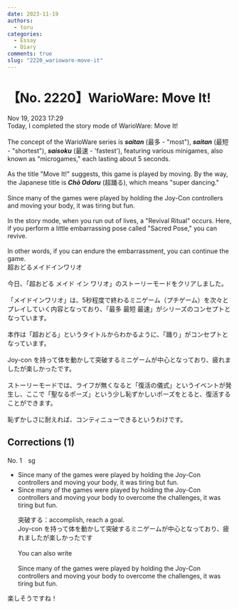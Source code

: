 ```yaml
---
date: 2023-11-19
authors:
  - toru
categories:
  - Essay
  - Diary
comments: true
slug: "2220_warioware-move-it"
---
```


# 【No. 2220】WarioWare: Move It!
<div class="date">Nov 19, 2023 17:29</div>
<div id="post"><div id="body_show_ori">
Today, I completed the story mode of WarioWare: Move It!<br/><br/>The concept of the WarioWare series is <strong><em>saitan</em></strong> (最多 - "most"), <strong><em>saitan</em></strong> (最短 - "shortest"), <strong><em>saisoku</em></strong> (最速 - 'fastest'), featuring various minigames, also known as "microgames," each lasting about 5 seconds.<br/><br/>As the title "Move It!" suggests, this game is played by moving. By the way, the Japanese title is <strong><em>Chō Odoru</em></strong> (超踊る), which means "super dancing."<br/><br/>Since many of the games were played by holding the Joy-Con controllers and moving your body, it was tiring but fun.<br/><br/>In the story mode, when you run out of lives, a "Revival Ritual" occurs. Here, if you perform a little embarrassing pose called "Sacred Pose," you can revive.<br/><br/>In other words, if you can endure the embarrassment, you can continue the game.
</div></div>

<!-- more -->

<div id="post_ja"><div id="body_show_mo">
超おどるメイドインワリオ<br/><br/>今日、「超おどる メイド イン ワリオ」のストーリーモードをクリアしました。<br/><br/>「メイドインワリオ」は、5秒程度で終わるミニゲーム（プチゲーム）を次々とプレイしていく内容となっており、「最多 最短 最速」がシリーズのコンセプトとなっています。<br/><br/>本作は「超おどる」というタイトルからわかるように、「踊り」がコンセプトとなっています。<br/><br/>Joy-con を持って体を動かして突破するミニゲームが中心となっており、疲れましたが楽しかったです。<br/><br/>ストーリーモードでは、ライフが無くなると「復活の儀式」というイベントが発生し、ここで「聖なるポーズ」という少し恥ずかしいポーズをとると、復活することができます。<br/><br/>恥ずかしさに耐えれば、コンティニューできるというわけです。
</div></div>

## Corrections (1)
<div id="block"><div class="first_name"> No. 1　<span class="just_name">sg</span></div><div id="block2">
<ul class="correction_field">
<li class="incorrect">Since many of the games were played by holding the Joy-Con controllers and moving your body, it was tiring but fun.</li>
<li class="corrected correct">
Since many of the games were played by holding the Joy-Con controllers and moving your body<span class="f_blue"> to overcome the challenges</span>, it was tiring but fun.
<p class="correction_comment">突破する：accomplish, reach a goal. <br/>Joy-con を持って体を動かして突破するミニゲームが中心となっており、疲れましたが楽しかったです<br/><br/>You can also write<br/><br/>Since many of the games were played by holding the Joy-Con controllers and moving your body to overcome the challenges, it was tiring but fun.</p>
</li>
</ul>
<p class="comment_small">
 楽しそうですね！
</p>

</div></div>
